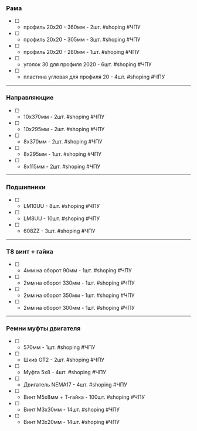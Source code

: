### Рама

- [ ] - профиль 20х20 - 360мм - 2шт. #shoping #ЧПУ
- [ ] - профиль 20х20 - 305мм - 3шт. #shoping #ЧПУ
- [ ] - профиль 20х20 - 280мм - 1шт. #shoping #ЧПУ
- [ ] - уголок 30 для профиля 2020 - 6шт. #shoping #ЧПУ
- [ ] - пластина угловая для профиля 20 - 4шт. #shoping #ЧПУ
---
### Направляющие

- [ ] - 10x370мм - 2шт. #shoping #ЧПУ
- [ ] - 10x295мм - 2шт. #shoping #ЧПУ
- [ ] - 8x370мм - 2шт. #shoping #ЧПУ
- [ ] - 8x295мм - 1шт. #shoping #ЧПУ
- [ ] - 8x115мм - 2шт. #shoping #ЧПУ
---
### Подшипники


- [ ] - LM10UU - 8шт. #shoping #ЧПУ
- [ ] - LM8UU - 10шт. #shoping #ЧПУ
- [ ] - 608ZZ - 3шт. #shoping #ЧПУ
---
### T8 винт + гайка

- [ ] - 4мм на оборот  90мм - 1шт. #shoping #ЧПУ
- [ ] - 2мм на оборот  330мм - 1шт. #shoping #ЧПУ
- [ ] - 2мм на оборот  350мм - 1шт. #shoping #ЧПУ
- [ ] - 2мм на оборот  300мм - 1шт. #shoping #ЧПУ
---
### Ремни муфты двигателя

- [ ] - 570мм - 1шт. #shoping #ЧПУ
- [ ] - Шкив GT2  - 2шт. #shoping #ЧПУ
- [ ] - Муфта 5х8  - 4шт. #shoping #ЧПУ
- [ ] - Двигатель NEMA17  - 4шт. #shoping #ЧПУ
- [ ] - Винт М5х8мм + Т-гайка  - 100шт. #shoping #ЧПУ
- [ ] - Винт М3х30мм   - 14шт. #shoping #ЧПУ
- [ ] - Винт М3х20мм   - 14шт. #shoping #ЧПУ


